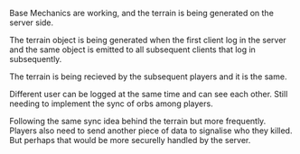 Base Mechanics are working, and the terrain is being generated on the server side.

The terrain object is being generated when the first client log in the server and the same object is emitted to all subsequent clients that log in subsequently.

The terrain is being recieved by the subsequent players and it is the same.

Different user can be logged at the same time and can see each other. Still needing to implement the sync of orbs among players.

Following the same sync idea behind the terrain but more frequently. Players also need to send another piece of data to signalise who they killed. But perhaps that would be more securelly handled by the server.
